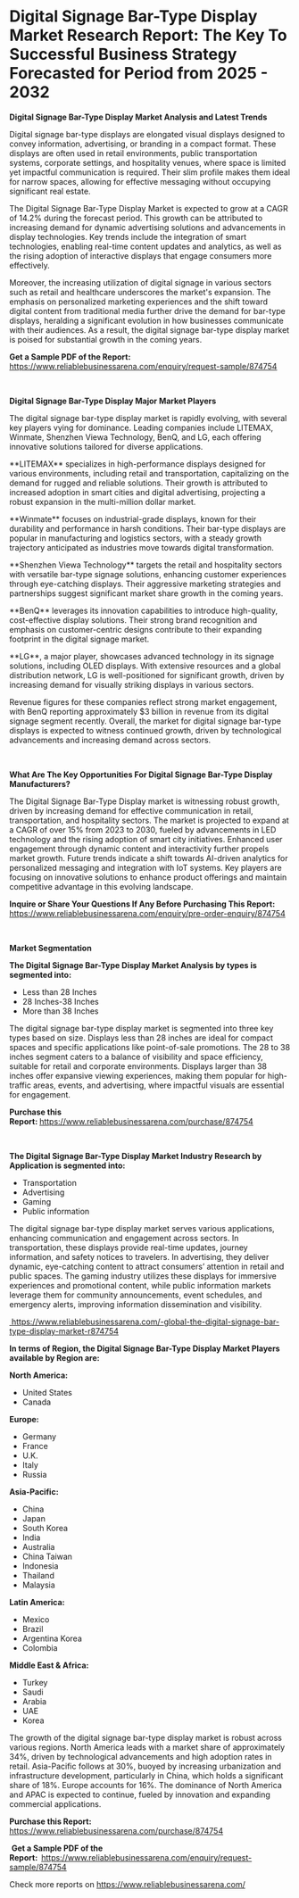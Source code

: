 <p><h1>Digital Signage Bar-Type Display Market Research Report: The Key To Successful Business Strategy Forecasted for Period from 2025 - 2032</h1></p><p><strong>Digital Signage Bar-Type Display Market Analysis and Latest Trends</strong></p>
<p><p>Digital signage bar-type displays are elongated visual displays designed to convey information, advertising, or branding in a compact format. These displays are often used in retail environments, public transportation systems, corporate settings, and hospitality venues, where space is limited yet impactful communication is required. Their slim profile makes them ideal for narrow spaces, allowing for effective messaging without occupying significant real estate.</p><p>The Digital Signage Bar-Type Display Market is expected to grow at a CAGR of 14.2% during the forecast period. This growth can be attributed to increasing demand for dynamic advertising solutions and advancements in display technologies. Key trends include the integration of smart technologies, enabling real-time content updates and analytics, as well as the rising adoption of interactive displays that engage consumers more effectively. </p><p>Moreover, the increasing utilization of digital signage in various sectors such as retail and healthcare underscores the market's expansion. The emphasis on personalized marketing experiences and the shift toward digital content from traditional media further drive the demand for bar-type displays, heralding a significant evolution in how businesses communicate with their audiences. As a result, the digital signage bar-type display market is poised for substantial growth in the coming years.</p></p>
<p><strong>Get a Sample PDF of the Report:&nbsp;</strong> <a href="https://www.reliablebusinessarena.com/enquiry/request-sample/874754?utm_campaign=1892&utm_medium=2&utm_source=Github&utm_content=ia&utm_term=21032025&utm_id=digital-signage-bar-type-display">https://www.reliablebusinessarena.com/enquiry/request-sample/874754</a></p>
<p>&nbsp;</p>
<p><strong>Digital Signage Bar-Type Display Major Market Players</strong></p>
<p><p>The digital signage bar-type display market is rapidly evolving, with several key players vying for dominance. Leading companies include LITEMAX, Winmate, Shenzhen Viewa Technology, BenQ, and LG, each offering innovative solutions tailored for diverse applications.</p><p>**LITEMAX** specializes in high-performance displays designed for various environments, including retail and transportation, capitalizing on the demand for rugged and reliable solutions. Their growth is attributed to increased adoption in smart cities and digital advertising, projecting a robust expansion in the multi-million dollar market.</p><p>**Winmate** focuses on industrial-grade displays, known for their durability and performance in harsh conditions. Their bar-type displays are popular in manufacturing and logistics sectors, with a steady growth trajectory anticipated as industries move towards digital transformation.</p><p>**Shenzhen Viewa Technology** targets the retail and hospitality sectors with versatile bar-type signage solutions, enhancing customer experiences through eye-catching displays. Their aggressive marketing strategies and partnerships suggest significant market share growth in the coming years.</p><p>**BenQ** leverages its innovation capabilities to introduce high-quality, cost-effective display solutions. Their strong brand recognition and emphasis on customer-centric designs contribute to their expanding footprint in the digital signage market.</p><p>**LG**, a major player, showcases advanced technology in its signage solutions, including OLED displays. With extensive resources and a global distribution network, LG is well-positioned for significant growth, driven by increasing demand for visually striking displays in various sectors.</p><p>Revenue figures for these companies reflect strong market engagement, with BenQ reporting approximately $3 billion in revenue from its digital signage segment recently. Overall, the market for digital signage bar-type displays is expected to witness continued growth, driven by technological advancements and increasing demand across sectors.</p></p>
<p>&nbsp;</p>
<p><strong>What Are The Key Opportunities For Digital Signage Bar-Type Display Manufacturers?</strong></p>
<p><p>The Digital Signage Bar-Type Display market is witnessing robust growth, driven by increasing demand for effective communication in retail, transportation, and hospitality sectors. The market is projected to expand at a CAGR of over 15% from 2023 to 2030, fueled by advancements in LED technology and the rising adoption of smart city initiatives. Enhanced user engagement through dynamic content and interactivity further propels market growth. Future trends indicate a shift towards AI-driven analytics for personalized messaging and integration with IoT systems. Key players are focusing on innovative solutions to enhance product offerings and maintain competitive advantage in this evolving landscape.</p></p>
<p><strong>Inquire or Share Your Questions If Any Before Purchasing This Report:</strong> <a href="https://www.reliablebusinessarena.com/enquiry/pre-order-enquiry/874754?utm_campaign=1892&utm_medium=2&utm_source=Github&utm_content=ia&utm_term=21032025&utm_id=digital-signage-bar-type-display">https://www.reliablebusinessarena.com/enquiry/pre-order-enquiry/874754</a></p>
<p>&nbsp;</p>
<p><strong>Market Segmentation</strong></p>
<p><strong>The Digital Signage Bar-Type Display Market Analysis by types is segmented into:</strong></p>
<p><ul><li>Less than 28 Inches</li><li>28 Inches-38 Inches</li><li>More than 38 Inches</li></ul></p>
<p><p>The digital signage bar-type display market is segmented into three key types based on size. Displays less than 28 inches are ideal for compact spaces and specific applications like point-of-sale promotions. The 28 to 38 inches segment caters to a balance of visibility and space efficiency, suitable for retail and corporate environments. Displays larger than 38 inches offer expansive viewing experiences, making them popular for high-traffic areas, events, and advertising, where impactful visuals are essential for engagement.</p></p>
<p><strong>Purchase this Report:&nbsp;</strong><a href="https://www.reliablebusinessarena.com/purchase/874754?utm_campaign=1892&utm_medium=2&utm_source=Github&utm_content=ia&utm_term=21032025&utm_id=digital-signage-bar-type-display">https://www.reliablebusinessarena.com/purchase/874754</a></p>
<p>&nbsp;</p>
<p><strong>The Digital Signage Bar-Type Display Market Industry Research by Application is segmented into:</strong></p>
<p><ul><li>Transportation</li><li>Advertising</li><li>Gaming</li><li>Public information</li></ul></p>
<p><p>The digital signage bar-type display market serves various applications, enhancing communication and engagement across sectors. In transportation, these displays provide real-time updates, journey information, and safety notices to travelers. In advertising, they deliver dynamic, eye-catching content to attract consumers’ attention in retail and public spaces. The gaming industry utilizes these displays for immersive experiences and promotional content, while public information markets leverage them for community announcements, event schedules, and emergency alerts, improving information dissemination and visibility.</p></p>
<p><a href="https://www.reliablebusinessarena.com/-global-the-digital-signage-bar-type-display-market-r874754?utm_campaign=1892&utm_medium=2&utm_source=Github&utm_content=ia&utm_term=21032025&utm_id=digital-signage-bar-type-display">&nbsp;https://www.reliablebusinessarena.com/-global-the-digital-signage-bar-type-display-market-r874754</a></p>
<p><strong>In terms of Region, the Digital Signage Bar-Type Display Market Players available by Region are:</strong></p>
<p>
    <p> <strong> North America: </strong>
        <ul>
            <li>United States</li>
            <li>Canada</li>
        </ul>
        </p> 
    <p> <strong> Europe: </strong>
        <ul>
            <li>Germany</li>
            <li>France</li>
            <li>U.K.</li>
            <li>Italy</li>
            <li>Russia</li>
        </ul>
        </p> 
    <p> <strong> Asia-Pacific: </strong>
        <ul>
            <li>China</li>
            <li>Japan</li>
            <li>South Korea</li>
            <li>India</li>
            <li>Australia</li>
            <li>China Taiwan</li>
            <li>Indonesia</li>
            <li>Thailand</li>
            <li>Malaysia</li>
        </ul>
        </p> 
    <p> <strong> Latin America: </strong>
        <ul>
            <li>Mexico</li>
            <li>Brazil</li>
            <li>Argentina Korea</li>
            <li>Colombia</li>
        </ul>
        </p> 
    <p> <strong> Middle East & Africa: </strong>
        <ul>
            <li>Turkey</li>
            <li>Saudi</li>
            <li>Arabia</li>
            <li>UAE</li>
            <li>Korea</li>
        </ul>
    </p>
    </p>
<p><p>The growth of the digital signage bar-type display market is robust across various regions. North America leads with a market share of approximately 34%, driven by technological advancements and high adoption rates in retail. Asia-Pacific follows at 30%, buoyed by increasing urbanization and infrastructure development, particularly in China, which holds a significant share of 18%. Europe accounts for 16%. The dominance of North America and APAC is expected to continue, fueled by innovation and expanding commercial applications.</p></p>
<p><strong>Purchase this Report: </strong><a href="https://www.reliablebusinessarena.com/purchase/874754?utm_campaign=1892&utm_medium=2&utm_source=Github&utm_content=ia&utm_term=21032025&utm_id=digital-signage-bar-type-display">https://www.reliablebusinessarena.com/purchase/874754</a></p>
<p>&nbsp;<strong>Get a Sample PDF of the Report:&nbsp;&nbsp;</strong><a href="https://www.reliablebusinessarena.com/enquiry/request-sample/874754?utm_campaign=1892&utm_medium=2&utm_source=Github&utm_content=ia&utm_term=21032025&utm_id=digital-signage-bar-type-display">https://www.reliablebusinessarena.com/enquiry/request-sample/874754</a></p>
<p><strong></strong></p>
<p>Check more reports on <a href="https://www.reliablebusinessarena.com/?utm_campaign=1892&utm_medium=2&utm_source=Github&utm_content=ia&utm_term=21032025&utm_id=digital-signage-bar-type-display">https://www.reliablebusinessarena.com/</a></p>